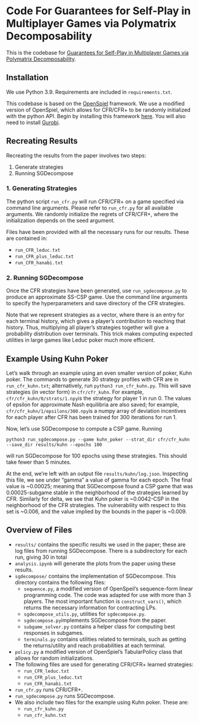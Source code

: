 # Code For Guarantees for Self-Play in Multiplayer Games via Polymatrix Decomposability

This is the codebase for [Guarantees for Self-Play in Multiplayer Games via Polymatrix Decomposability](https://arxiv.org/abs/2310.11518).  

## Installation

We use Python 3.9. Requirements are included in `requirements.txt`. 

This codebase is based on the [OpenSpiel](https://github.com/google-deepmind/open_spiel) framework. We use a modified version of OpenSpiel, which allows for CFR/CFR+ to be randomly initialized with the python API. Begin by installing this framework [here](https://github.com/RevanMacQueen/open_spiel). You will also need to install [Gurobi](https://www.gurobi.com/). 
 
##  Recreating Results
Recreating the results from the paper involves two steps:
1. Generate strategies
2. Running SGDecompose 

### 1. Generating Strategies
The python script `run_cfr.py` will run CFR/CFR+ on a game specified via command line arguments. Please refer to `run_cfr.py` for all available arguments. We randomly initialize the regrets of CFR/CFR+, where the initialization depends on the seed argument. 

Files have been provided with all the necessary runs for our results. These are contained in:
* `run_CFR_leduc.txt`
* `run_CFR_plus_leduc.txt`
* `run_CFR_hanabi.txt`

### 2. Running SGDecompose
Once the CFR strategies have been generated, use `run_sgdecompose.py` to produce an approximate SS-CSP game.  Use the command line arguments to specify the hyperparameters and save directory of the CFR strategies. 

Note that we represent strategies as a vector, where there is an entry for each terminal history, which gives a player’s contribution to reaching that history. Thus, multiplying all player’s strategies together will give a probability distribution	over terminals. This trick makes computing expected utilities in large games like Leduc poker much more efficient. 

## Example Using Kuhn Poker
Let’s walk through an example using an even smaller version of poker, Kuhn poker. The commands to generate 30 strategy profiles with CFR are in `run_cfr_kuhn.txt`; alternatively, run `python3 run_cfr_kuhn.py`. This will save strategies (in vector form) in `cfr/cfr_kuhn`.  For example, `cfr/cfr_kuhn/0/strats/1.npy`is the strategy for player 1 in run 0.  The values of epsilon for approximate Nash equilibria are also saved; for example, `cfr/cfr_kuhn/1/epsilons/300.npy`is a numpy array of deviation incentives for each player after CFR has been trained for 300 iterations for run 1. 

Now, let’s use SGDecompose to compute a CSP game. Running 
```
python3 run_sgdecompose.py --game kuhn_poker --strat_dir cfr/cfr_kuhn  --save_dir results/kuhn --epochs 100
```
will run SGDecompose for 100 epochs using these strategies. This should take fewer than 5 minutes. 

At the end, we’re left with an output file `results/kuhn/log.json`. Inspecting this file, we see under “gamma” a value of gamma for each epoch. The final value is ~0.00025; meaning that SGDecompose found a  CSP game that was 0.00025-subgame stable in the neighborhood of the strategies learned by CFR. Similarly for delta, we see that Kuhn poker is ~0.0042-CSP in the neighborhood of the CFR strategies. The vulnerability with respect to this set is ~0.006, and the value implied by the bounds in the paper is ~0.009. 

## Overview of Files
* `results/` contains the specific results we used in the paper; these are log files from running SGDecompose.  There is a subdirectory for each run, giving 30 in total
* `analysis.ipynb` will generate the plots from the paper using these results. 
* `sgdecompose/` contains the implementation of  SGDecompose. This directory contains the following files: 
  * `sequence.py`, a modified version of OpenSpeil’s sequence-form linear programming code. The code was adapted for use with more than 3 players. The most important function  is `construct_vars()`, which returns the necessary information for contracting LPs. 
  * `sgdecompose_utils.py`, utilities for `sgdecompose.py`.
  * `sgdecompose.py`implements SGDecompose from the paper. 
  * `subgame_solver.py` contains a helper class for computing best responses in subgames. 
  * `terminals.py` contains utilities related to terminals, such as getting the returns/utility and reach probabilities at each terminal.
* `policy.py` a modified version of OpenSpiel’s TabularPolicy class that allows for random initializations. 
* The following files are used for generating CFR/CFR+ learned strategies:
  * `run_CFR_leduc.txt`
  * `run_CFR_plus_leduc.txt`
  * `run_CFR_hanabi.txt`
* `run_cfr.py` runs CFR/CFR+.
* `run_sgdecompose.py` runs SGDecompose. 
* We also include two files for the example using Kuhn poker. These are:
  * `run_cfr_kuhn.py`
  * `run_cfr_kuhn.txt`


